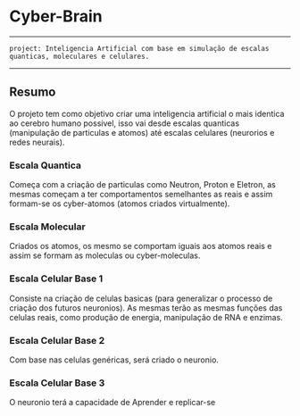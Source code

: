 # Cyber-Brain

---
    project: Inteligencia Artificial com base em simulação de escalas quanticas, moleculares e celulares.
---
## Resumo
O projeto tem como objetivo criar uma inteligencia artificial o mais identica ao cerebro humano possivel, isso vai desde escalas quanticas (manipulação de particulas e atomos) até escalas celulares (neurorios e redes neurais).

### Escala Quantica
Começa com a criação de particulas como Neutron, Proton e Eletron, as mesmas começam a ter comportamentos semelhantes as reais e assim formam-se os cyber-atomos (atomos criados virtualmente).

### Escala Molecular
Criados os atomos, os mesmo se comportam iguais aos atomos reais e assim se formam as moleculas ou cyber-moleculas.

### Escala Celular Base 1
Consiste na criação de celulas basicas (para generalizar o processo de criação dos futuros neuronios).
As mesmas terão as mesmas funções das celulas reais, como produção de energia, manipulação de RNA e enzimas.

### Escala Celular Base 2
Com base nas celulas genéricas, será criado o neuronio.

### Escala Celular Base 3
O neuronio terá a capacidade de Aprender e replicar-se
